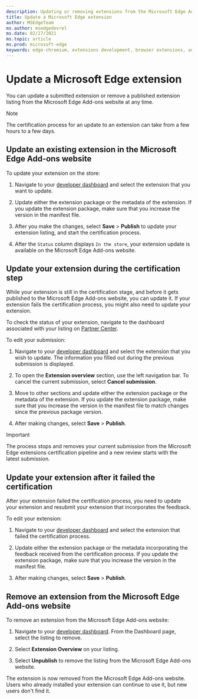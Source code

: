 ```yaml
---
description: Updating or removing extensions from the Microsoft Edge Add-ons website.
title: Update a Microsoft Edge extension
author: MSEdgeTeam
ms.author: msedgedevrel
ms.date: 02/17/2021
ms.topic: article
ms.prod: microsoft-edge
keywords: edge-chromium, extensions development, browser extensions, add-ons, partner center, developer
---
```

# Update a Microsoft Edge extension

You can update a submitted extension or remove a published extension listing from the Microsoft Edge Add-ons website at any time.

> [!NOTE]
> The certification process for an update to an extension can take from a few hours to a few days.


<!-- ====================================================================== -->
## Update an existing extension in the Microsoft Edge Add-ons website

To update your extension on the store:

1.  Navigate to your [developer dashboard](https://partner.microsoft.com/dashboard/microsoftedge/public/login?ref=dd) and select the extension that you want to update.

1.  Update either the extension package or the metadata of the extension.  If you update the extension package, make sure that you increase the version in the manifest file.

1.  After you make the changes, select **Save** > **Publish** to update your extension listing, and start the certification process.

1.  After the `Status` column displays `In the store`, your extension update is available on the Microsoft Edge Add-ons website.

<!-- todo: uncomment after the API is available for use.
After your extension has been initially created, you will be able to update it programmatically by [Using the Microsoft Edge Add-ons API](api/using-addons-api.md).
-->


<!-- ====================================================================== -->
## Update your extension during the certification step

While your extension is still in the certification stage, and before it gets published to the Microsoft Edge Add-ons website, you can update it. If your extension fails the certification process, you might also need to update your extension.

To check the status of your extension, navigate to the dashboard associated with your listing on [Partner Center](https://partner.microsoft.com/dashboard/microsoftedge/public/login?ref=dd).

To edit your submission:

1.  Navigate to your [developer dashboard](https://partner.microsoft.com/dashboard/microsoftedge/public/login?ref=dd) and select the extension that you wish to update.  The information you filled out during the previous submission is displayed.

1.  To open the **Extension overview** section, use the left navigation bar.  To cancel the current submission, select **Cancel submission**.

1.  Move to other sections and update either the extension package or the metadata of the extension.  If you update the extension package, make sure that you increase the version in the manifest file to match changes since the previous package version.

1.  After making changes, select **Save** > **Publish**.

> [!IMPORTANT]
> The process stops and removes your current submission from the Microsoft Edge extensions certification pipeline and a new review starts with the latest submission.


<!-- ====================================================================== -->
## Update your extension after it failed the certification

After your extension failed the certification process, you need to update your extension and resubmit your extension that incorporates the feedback.

To edit your extension:

1.  Navigate to your [developer dashboard](https://partner.microsoft.com/dashboard/microsoftedge/public/login?ref=dd) and select the extension that failed the certification process.

1.  Update either the extension package or the metadata incorporating the feedback received from the certification process.  If you update the extension package, make sure that you increase the version in the manifest file.

1.  After making changes, select **Save** > **Publish**.


<!-- ====================================================================== -->
## Remove an extension from the Microsoft Edge Add-ons website

To remove an extension from the Microsoft Edge Add-ons website:

1.  Navigate to your [developer dashboard](https://partner.microsoft.com/dashboard/microsoftedge/public/login?ref=dd).  From the Dashboard page, select the listing to remove.

1.  Select **Extension Overview** on your listing.

1.  Select **Unpublish** to remove the listing from the Microsoft Edge Add-ons website.

The extension is now removed from the Microsoft Edge Add-ons website.  Users who already installed your extension can continue to use it, but new users don't find it.

<!-- links -->

<!-- external links -->


